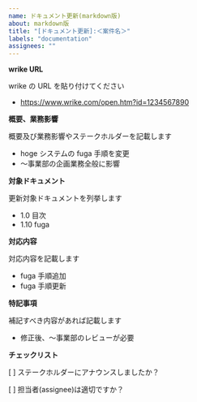 ```yaml
---
name: ドキュメント更新(markdown版)
about: markdown版
title: "[ドキュメント更新]:＜案件名＞"
labels: "documentation"
assignees: ""
---
```


**wrike URL**

wrike の URL を貼り付けてください

- https://www.wrike.com/open.htm?id=1234567890

**概要、業務影響**

概要及び業務影響やステークホルダーを記載します

- hoge システムの fuga 手順を変更
- 〜事業部の企画業務全般に影響

**対象ドキュメント**

更新対象ドキュメントを列挙します

- 1.0 目次
- 1.10 fuga

**対応内容**

対応内容を記載します

- fuga 手順追加
- fuga 手順更新

**特記事項**

補記すべき内容があれば記載します

- 修正後、〜事業部のレビューが必要

**チェックリスト**

[ ] ステークホルダーにアナウンスしましたか？

[ ] 担当者(assignee)は適切ですか？
